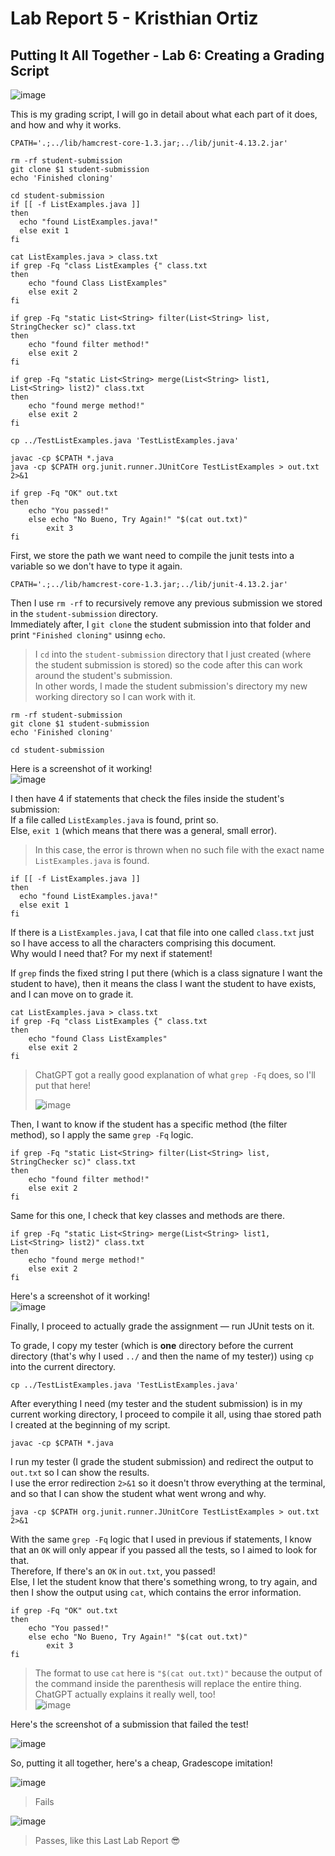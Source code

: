 # Lab Report 5 - Kristhian Ortiz
## Putting It All Together - Lab 6: Creating a Grading Script
![image](https://user-images.githubusercontent.com/122419405/224521421-a56028b6-8774-4141-b322-94347e1d4da1.png)  

This is my grading script, I will go in detail about what each part of it does, and how and why it works.  

```
CPATH='.;../lib/hamcrest-core-1.3.jar;../lib/junit-4.13.2.jar'

rm -rf student-submission
git clone $1 student-submission
echo 'Finished cloning'

cd student-submission
if [[ -f ListExamples.java ]]
then
  echo "found ListExamples.java!"
  else exit 1
fi

cat ListExamples.java > class.txt
if grep -Fq "class ListExamples {" class.txt 
then
    echo "found Class ListExamples"
    else exit 2
fi

if grep -Fq "static List<String> filter(List<String> list, StringChecker sc)" class.txt 
then
    echo "found filter method!"
    else exit 2
fi

if grep -Fq "static List<String> merge(List<String> list1, List<String> list2)" class.txt 
then
    echo "found merge method!"
    else exit 2
fi

cp ../TestListExamples.java 'TestListExamples.java'

javac -cp $CPATH *.java
java -cp $CPATH org.junit.runner.JUnitCore TestListExamples > out.txt 2>&1

if grep -Fq "OK" out.txt
then 
    echo "You passed!"
    else echo "No Bueno, Try Again!" "$(cat out.txt)" 
        exit 3
fi  
```  

First, we store the path we want need to compile the junit tests into a variable so we don't have to type it again.  
```
CPATH='.;../lib/hamcrest-core-1.3.jar;../lib/junit-4.13.2.jar'
```  

Then I use `rm -rf` to recursively remove any previous submission we stored in the `student-submission` directory.  
Immediately after, I `git clone` the student submission into that folder and print `"Finished cloning"` usinng `echo`.  
> I `cd` into the `student-submission` directory that I just created (where the student submission is stored) so the code after this can work around the student's submission.  
> In other words, I made the student submission's directory my new working directory so I can work with it.  

```
rm -rf student-submission
git clone $1 student-submission
echo 'Finished cloning'

cd student-submission
```  
Here is a screenshot of it working!  
![image](https://user-images.githubusercontent.com/122419405/224583725-a6fb6b1e-c117-485c-89df-3fd846e5dd05.png)   

I then have 4 if statements that check the files inside the student's submission:  
If a file called `ListExamples.java` is found, print so.  
Else, `exit 1` (which means that there was a general, small error).  
> In this case, the error is thrown when no such file with the exact name `ListExamples.java` is found.
```
if [[ -f ListExamples.java ]]
then
  echo "found ListExamples.java!"
  else exit 1
fi
```  

If there is a `ListExamples.java`, I cat that file into one called `class.txt` just so I have access to all the characters comprising this document.  
Why would I need that? For my next if statement!  

If `grep` finds the fixed string I put there (which is a class signature I want the student to have), then it means the class I want the student to have exists, and I can move on to grade it.

``` 
cat ListExamples.java > class.txt
if grep -Fq "class ListExamples {" class.txt 
then
    echo "found Class ListExamples"
    else exit 2
fi  
```  
> ChatGPT got a really good explanation of what `grep -Fq` does, so I'll put that here!  
> 
> ![image](https://user-images.githubusercontent.com/122419405/224584802-67e9e71d-4097-42eb-b5a4-bf67c1d38129.png)  

Then, I want to know if the student has a specific method (the filter method), so I apply the same `grep -Fq` logic.
```
if grep -Fq "static List<String> filter(List<String> list, StringChecker sc)" class.txt 
then
    echo "found filter method!"
    else exit 2
fi
```  

Same for this one, I check that key classes and methods are there.
```
if grep -Fq "static List<String> merge(List<String> list1, List<String> list2)" class.txt 
then
    echo "found merge method!"
    else exit 2
fi  
```  
Here's a screenshot of it working!  
![image](https://user-images.githubusercontent.com/122419405/224585336-10f91b07-dc70-4039-a35e-67354890e03a.png)  

Finally, I proceed to actually grade the assignment — run JUnit tests on it.  

To grade, I copy my tester (which is **one** directory before the current directory (that's why I used `../` and then the name of my tester)) using `cp` into the current directory.  

```  
cp ../TestListExamples.java 'TestListExamples.java'
```

After everything I need (my tester and the student submission) is in my current working directory, I proceed to compile it all, using thae stored path I created at the beginning of my script.
```
javac -cp $CPATH *.java
```  

I run my tester (I grade the student submission) and redirect the output to `out.txt` so I can show the results.  
I use the error redirection `2>&1` so it doesn't throw everything at the terminal, and so that I can show the student what went wrong and why.
```
java -cp $CPATH org.junit.runner.JUnitCore TestListExamples > out.txt 2>&1
```  

With the same `grep -Fq` logic that I used in previous if statements, I know that an `OK` will only appear if you passed all the tests, so I aimed to look for that.  
Therefore, If there's an `OK` in `out.txt`, you passed!  
Else, I let the student know that there's something wrong, to try again, and then I show the output using `cat`, which contains the error information.  

```
if grep -Fq "OK" out.txt
then 
    echo "You passed!"
    else echo "No Bueno, Try Again!" "$(cat out.txt)" 
        exit 3
fi  
```  
> The format to use `cat` here is `"$(cat out.txt)"` because the output of the command inside the parenthesis will replace the entire thing.  
> ChatGPT actually explains it really well, too!  
> ![image](https://user-images.githubusercontent.com/122419405/224587411-db3f7333-a81e-47ed-9d3e-38fc81eb9a86.png)  

Here's the screenshot of a submission that failed the test!   

![image](https://user-images.githubusercontent.com/122419405/224587537-038b15eb-68f2-4847-bcbb-b57eebf5ab62.png)   

So, putting it all together, here's a cheap, Gradescope imitation!  

![image](https://user-images.githubusercontent.com/122419405/224590548-47a67164-6e2b-458a-ad5f-6ba307061ee2.png)  
> Fails  

![image](https://user-images.githubusercontent.com/122419405/224590655-e375b97a-f46c-4a99-bb34-e6dc067f2885.png)  
> Passes, like this Last Lab Report 😎





